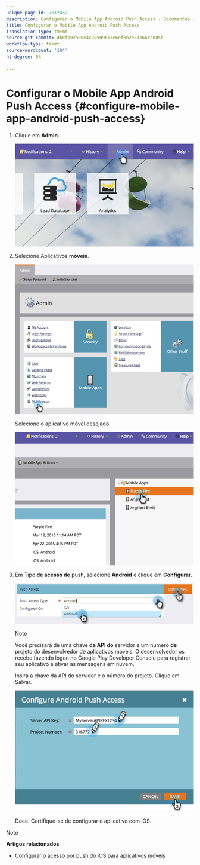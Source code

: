 ```yaml
---
unique-page-id: 7512432
description: Configurar o Mobile App Android Push Access - Documentos do Marketing - Documentação do produto
title: Configurar o Mobile App Android Push Access
translation-type: tm+mt
source-git-commit: d88fb92a00e4c20509617e6ef8b2e51b66cc085b
workflow-type: tm+mt
source-wordcount: '104'
ht-degree: 0%

---
```



# Configurar o Mobile App Android Push Access {#configure-mobile-app-android-push-access}

1. Clique em **Admin**.

   ![](assets/image2015-4-22-16-3a12-3a32.png)

1. Selecione Aplicativos **móveis**.

   ![](assets/image2015-4-22-16-3a14-3a29.png)

   Selecione o aplicativo móvel desejado.

   ![](assets/image2015-4-22-16-3a33-3a19.png)

1. Em Tipo **de acesso de** push, selecione **Android** e clique em **Configurar.**

   ![](assets/image2016-6-15-15-3a16-3a22.png)

   >[!NOTE]
   >
   >Você precisará de uma chave **da API do** servidor e um número **de** projeto do desenvolvedor de aplicativos móveis. O desenvolvedor os recebe fazendo logon no Google Play Developer Console para registrar seu aplicativo e ativar as mensagens em nuvem.

   Insira a chave da API do servidor e o número do projeto. Clique em Salvar.

   ![](assets/image2015-4-22-18-3a54-3a54.png)

   Doce. Certifique-se de configurar o aplicativo com iOS.

>[!NOTE]
>
>**Artigos relacionados**
>
>* [Configurar o acesso por push do iOS para aplicativos móveis](configure-mobile-app-ios-push-access.md)

>



